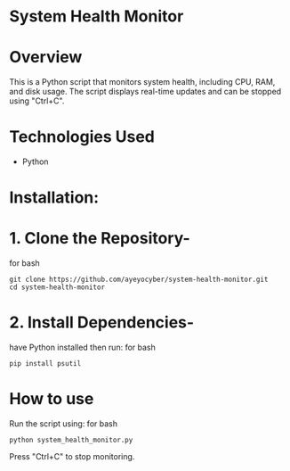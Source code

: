 # System Health Monitor

# Overview
This is a Python script that monitors system health, including CPU, RAM, and disk usage. The script displays real-time updates and can be stopped using "Ctrl+C".

# Technologies Used
- Python


# Installation:

# 1. Clone the Repository-
for bash
```
git clone https://github.com/ayeyocyber/system-health-monitor.git
cd system-health-monitor
```
# 2. Install Dependencies-
have Python installed then run:
for bash
```
pip install psutil
```

# How to use
Run the script using:
for bash
```
python system_health_monitor.py
```
Press "Ctrl+C" to stop monitoring.
